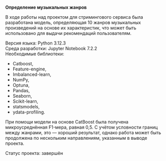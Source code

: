 **Определение музыкальных жанров**

В ходе работы над проектом для стримингового сервиса была разработана модель, определяющая 10 жанров музыкальных произведений на основе их характеристик, что может быть использовано для выдачи рекомендаций пользователям.

Версия языка: Python 3.12.3  
Среда разработки: Jupyter Notebook 7.2.2  
Необходимые библиотеки:

* Catboost,
* Feature-engine,
* Imbalanced-learn,
* NumPy,
* Optuna,
* Pandas,
* Seaborn,
* Scikit-learn,
* statsmodels,
* ydata-profiling.

При помощи модели на основе CatBoost была получена микроусреднённая F1-мера, равная 0,5. С учётом условности границ между жанрами, это — хороший результат, однако работа может быть продолжена по нескольким направлениям, указанным в выводе проекта.

Статус проекта: завершён